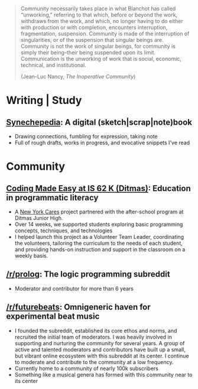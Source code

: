 <div class="expose">

> Community necessarily takes place in what Blanchot has called “unworking,”
> referring to that which, before or beyond the work, withdraws from the work,
> and which, no longer having to do either with production or with completion,
> encounters interruption, fragmentation, suspension. Community is made of the
> interruption of singularities, or of the suspension that singular beings are.
> Community is not the work of singular beings, for community is simply their
> being–their being suspended upon its limit. Communication is the unworking of
> work that is social, economic, technical, and institutional.
> 
> (Jean-Luc Nancy, *The Inoperative Community*)

# Writing | Study

## [Synechepedia](https://shonfeder.github.io/index.html): A digital (sketch|scrap|note)book

- Drawing connections, fumbling for expression, taking note 
- Full of rough drafts, works in progress, and evocative snippets I've read

# Community

## [Coding Made Easy at IS 62 K (Ditmas)](https://www.newyorkcares.org/projects/coding-made-easy-62-k-ditmas-7): Education in programmatic literacy

- A [New York Cares](https://www.newyorkcares.org/) project partnered with the
after-school program at Ditmas Junior High.
- Over 14 weeks, we supported students exploring basic programming
concepts, techniques, and technologies
- I helped launch this project as a Volunteer Team Leader, coordinating the
volunteers, tailoring the curriculum to the needs of each student, and providing
hands-on instruction and support in the classroom on a weekly basis.

## [/r/prolog](https://www.reddit.com/r/prolog): The logic programming subreddit

- Moderator and contributor for more than 6 years

## [/r/futurebeats](https://www.reddit.com/r/futurebeats): Omnigeneric haven for experimental beat music

- I founded the subreddit, established its core ethos and norms, and recruited the
initial team of moderators. I was heavily involved in supporting and nurturing
the community for several years. A group of active and talented moderators and
contributors have built up a small, but vibrant online ecosystem with this
subreddit at its center. I continue to moderate and contribute to the community
at a low frequency.
- Currently home to a community of nearly 100k subscribers
- Something like a musical genera has formed with this community near to its
  center

</div>
